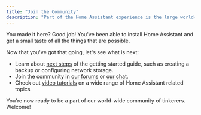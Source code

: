 ```yaml
---
title: "Join the Community"
description: "Part of the Home Assistant experience is the large world-wide community of tinkerers. Join us."
---
```


You made it here? Good job! You've been able to install Home Assistant and get a small taste of all the things that are possible.

Now that you've got that going, let's see what is next:

 - Learn about [next steps](/getting-started/configuration/) of the getting started guide, such as creating a backup or configuring network storage.
 - Join the community in [our forums] or [our chat].
 - Check out [video tutorials] on a wide range of Home Assistant related topics

You're now ready to be a part of our world-wide community of tinkerers. Welcome!

[our forums]: https://community.home-assistant.io/
[our chat]: /join-chat/
[video tutorials]: https://www.youtube.com/results?search_query=home+assistant
